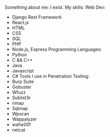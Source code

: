 Something about me: I exist.
My skills:
Web Dev: 
- Django Rest Framework
- React.js 
- HTML 
- CSS 
- SQL 
- PHP 
- Node.js, Express
Programming Languages:
- Python
- C && C++
- Java
- Javascript
- C#
Tools I use in Penetration Testing:
- Burp Suite
- Gobuster
- Wfuzz
- Sublist3r
- nmap
- Sqlmap
- Wpscan
- Wappalyzer
- wafw00f
- netcat
